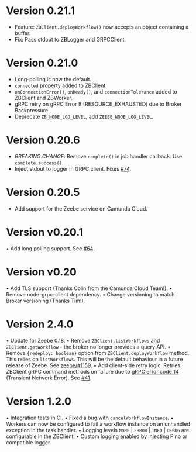 # Version 0.21.1

-   Feature: `ZBClient.deployWorkflow()` now accepts an object containing a buffer.
-   Fix: Pass stdout to ZBLogger and GRPCClient.

# Version 0.21.0

-   Long-polling is now the default.
-   `connected` property added to ZBClient.
-   `onConnectionError()`, `onReady()`, and `connectionTolerance` added to ZBClient and ZBWorker.
-   gRPC retry on gRPC Error 8 (RESOURCE_EXHAUSTED) due to Broker Backpressure.
-   Deprecate `ZB_NODE_LOG_LEVEL`, add `ZEEBE_NODE_LOG_LEVEL`.

# Version 0.20.6

-   _BREAKING CHANGE_: Remove `complete()` in job handler callback. Use `complete.success()`.
-   Inject stdout to logger in GRPC client. Fixes [#74](https://github.com/creditsenseau/zeebe-client-node-js/issues/74).

# Version 0.20.5

-   Add support for the Zeebe service on Camunda Cloud.

# Version v0.20.1

• Add long polling support. See [#64](https://github.com/creditsenseau/zeebe-client-node-js/issues/64).

# Version v0.20

• Add TLS support (Thanks Colin from the Camunda Cloud Team!).
• Remove node-grpc-client dependency.
• Change versioning to match Broker versioning (Thanks Tim!).

# Version 2.4.0

• Update for Zeebe 0.18.
• Remove `ZBClient.listWorkflows` and `ZBClient.getWorkflow` - the broker no longer provides a query API.
• Remove `{redeploy: boolean}` option from `ZBClient.deployWorkflow` method. This relies on `listWorkflows`. This will be the default behaviour in a future release of Zeebe. See [zeebe/#1159](https://github.com/zeebe-io/zeebe/issues/1159).
• Add client-side retry logic. Retries ZBClient gRPC command methods on failure due to [gRPC error code 14](https://github.com/grpc/grpc/blob/master/doc/statuscodes.md) (Transient Network Error). See [#41](https://github.com/creditsenseau/zeebe-client-node-js/issues/40).

# Version 1.2.0

• Integration tests in CI.
• Fixed a bug with `cancelWorkflowInstance`.
• Workers can now be configured to fail a workflow instance on an unhandled exception in the task handler.
• Logging levels `NONE` | `ERROR` | `INFO` | `DEBUG` are configurable in the ZBClient.
• Custom logging enabled by injecting Pino or compatible logger.
